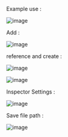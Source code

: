 Example use :

![image](https://github.com/BaranOzcelik/UnityDataSaveSystem/assets/86208132/ddfe19c5-df73-4481-85dc-7fb9b272e84c)

Add :

![image](https://github.com/BaranOzcelik/UnityDataSaveSystem/assets/86208132/ccb02077-646b-4715-9da2-b1a2bec82f0b)

reference and create :

![image](https://github.com/BaranOzcelik/UnityDataSaveSystem/assets/86208132/e82b5233-2d72-4bf8-962a-2ca386cde1be)

![image](https://github.com/BaranOzcelik/UnityDataSaveSystem/assets/86208132/219fa548-c9e1-4110-82a6-92444b490e05)

Inspector Settings :

![image](https://github.com/BaranOzcelik/UnityDataSaveSystem/assets/86208132/ed8077fc-b372-4c6a-954c-5b35fba19577)

Save file path :

![image](https://github.com/BaranOzcelik/UnityDataSaveSystem/assets/86208132/656a5827-1c95-440d-aef5-c72916e8ed82)

